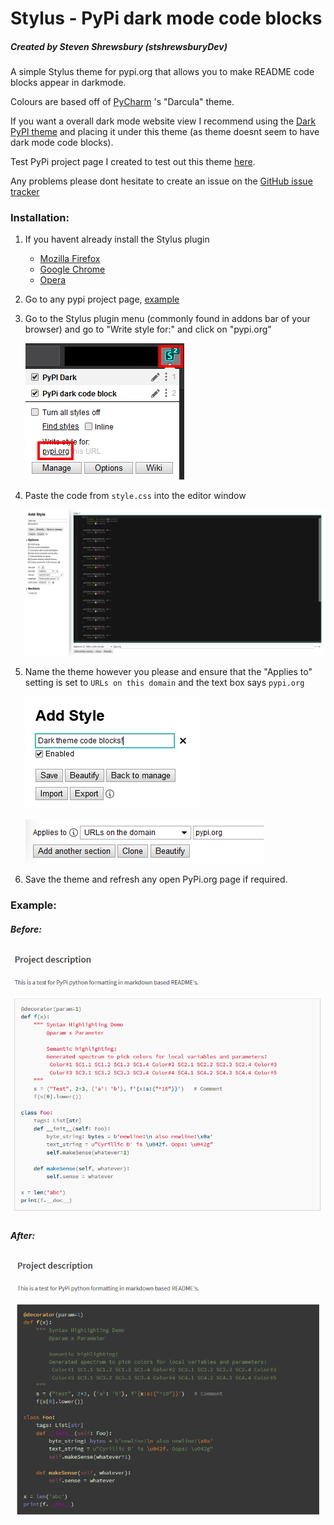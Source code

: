 # Stylus - PyPi dark mode code blocks
##### Created by Steven Shrewsbury (stshrewsburyDev)

A simple Stylus theme for pypi.org that allows you to make README code blocks appear in darkmode.

Colours are based off of [PyCharm](https://www.jetbrains.com/pycharm/ "PyCharm website") 's "Darcula" theme.

If you want a overall dark mode website view I recommend using the [Dark PyPI theme](https://33kk.github.io/uso-archive/?category=pypi&search=&style=158687 "Dark PyPI on the userstyles.org archive") and placing it under this theme (as theme doesnt seem to have dark mode code blocks).

Test PyPi project page I created to test out this theme [here](https://pypi.org/project/PyPiPythonCodeThemeTest/ "PyPiPythonCodeThemeTest - PyPi.org").

Any problems please dont hesitate to create an issue on the [GitHub issue tracker](https://github.com/stshrewsburyDev/Stylus-PyPiDarkCodeBlock/issues "GitHub issue tracker")


### Installation:

1. If you havent already install the Stylus plugin
    * [Mozilla Firefox](https://addons.mozilla.org/en-US/firefox/addon/styl-us/ "Stylus on Mozilla Firefox")
    * [Google Chrome](https://chrome.google.com/webstore/detail/stylus/clngdbkpkpeebahjckkjfobafhncgmne "Stylus on Google Chrome")
    * [Opera](https://addons.opera.com/en-gb/extensions/details/stylus/ "Stylus on the Opera")

2. Go to any pypi project page, [example](https://pypi.org/project/PyPiPythonCodeThemeTest/ "PyPiPythonCodeThemeTest - PyPi.org")

3. Go to the Stylus plugin menu (commonly found in addons bar of your browser) and go to "Write style for:" and click on "pypi.org"

    ![Step0001](https://raw.githubusercontent.com/stshrewsburyDev/Stylus-PyPiDarkCodeBlock/main/images/0001.png "step0001")

4. Paste the code from `style.css` into the editor window

    ![Step0002](https://raw.githubusercontent.com/stshrewsburyDev/Stylus-PyPiDarkCodeBlock/main/images/0002.png "step0002")

5. Name the theme however you please and ensure that the "Applies to" setting is set to `URLs on this domain` and the text box says `pypi.org`

    ![Step0003](https://raw.githubusercontent.com/stshrewsburyDev/Stylus-PyPiDarkCodeBlock/main/images/0003.png "step0003")

    ![Step0004](https://raw.githubusercontent.com/stshrewsburyDev/Stylus-PyPiDarkCodeBlock/main/images/0004.png "step0004")

6. Save the theme and refresh any open PyPi.org page if required.


### Example:

##### Before:

![Example0001](https://raw.githubusercontent.com/stshrewsburyDev/Stylus-PyPiDarkCodeBlock/main/images/example0001.png "example0001")

##### After:

![Example0002](https://raw.githubusercontent.com/stshrewsburyDev/Stylus-PyPiDarkCodeBlock/main/images/example0002.png "example0002")
